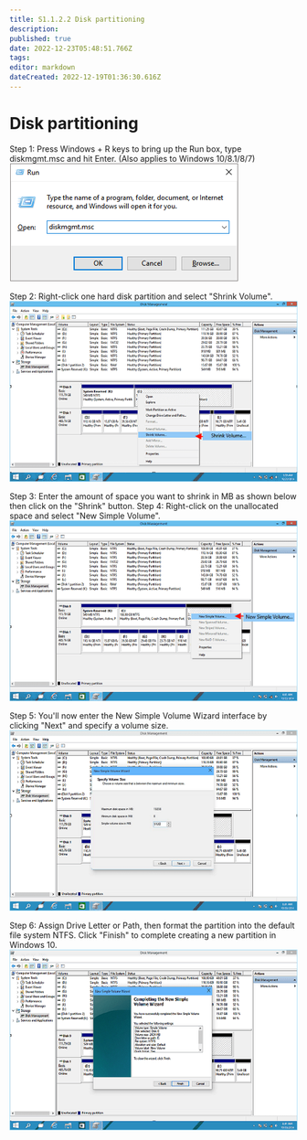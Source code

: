 ```yaml
---
title: S1.1.2.2	Disk partitioning
description: 
published: true
date: 2022-12-23T05:48:51.766Z
tags: 
editor: markdown
dateCreated: 2022-12-19T01:36:30.616Z
---
```


# Disk partitioning

Step 1: Press Windows + R keys to bring up the Run box, type diskmgmt.msc and hit Enter. (Also applies to Windows 10/8.1/8/7)
![image1.png](/s1122/image1.png)
 

Step 2: Right-click one hard disk partition and select "Shrink Volume".
![image2.png](/s1122/image2.png)
 

Step 3: Enter the amount of space you want to shrink in MB as shown below then click on the "Shrink" button.
Step 4: Right-click on the unallocated space and select "New Simple Volume".
![image3.png](/s1122/image3.png)


Step 5: You'll now enter the New Simple Volume Wizard interface by clicking "Next" and specify a volume size.
![image4.png](/s1122/image4.png)

Step 6: Assign Drive Letter or Path, then format the partition into the default file system NTFS. Click "Finish" to complete creating a new partition in Windows 10.
![image5.png](/s1122/image5.png)
 


